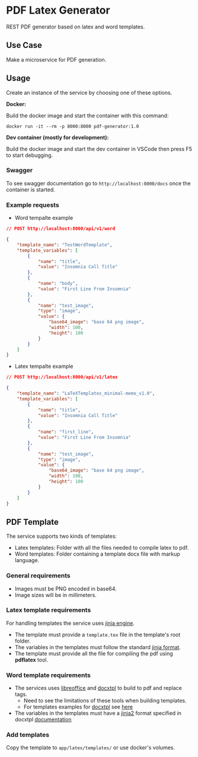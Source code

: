 # PDF Latex Generator

REST PDF generator based on latex and word templates.

## Use Case

Make a microservice for PDF generation.

## Usage

Create an instance of the service by choosing one of these options.

**Docker:**

Build the docker image and start the container with this command:

`docker run -it --rm -p 8000:8000 pdf-generator:1.0`

**Dev container (mostly for development):**

Build the docker image and start the dev container in VSCode then press F5 to start debugging.

### Swagger

To see swagger documentation go to `http://localhost:8000/docs` once the container is started.

### Example requests

- Word tempalte example
```json
// POST http://localhost:8000/api/v1/word

{
	"template_name": "TestWordTemplate",
	"template_variables": [
		{
			"name": "title",
			"value": "Insomnia Call Title"
		},
		{
			"name": "body",
			"value": "First Line From Insomnia"
		},
		{
			"name": "test_image",
			"type": "image",
			"value": {
				"base64_image": "base 64 png image",
				"width": 100,
				"height": 100
			}
		}
	]
}
```

- Latex tempalte example
```json
// POST http://localhost:8000/api/v1/latex

{
	"template_name": "LaTeXTemplates_minimal-memo_v1.0",
	"template_variables": [
		{
			"name": "title",
			"value": "Insomnia Call Title"
		},
		{
			"name": "first_line",
			"value": "First Line From Insomnia"
		},
		{
			"name": "test_image",
			"type": "image",
			"value": {
				"base64_image": "base 64 png image",
				"width": 100,
				"height": 100
			}
		}
	]
}
```

## PDF Template

The service supports two kinds of templates:

- Latex templates: Folder with all the files needed to compile latex to pdf.
- Word templates: Folder containing a template docx file with markup language.

### General requirements

- Images must be PNG encoded in base64.
- Image sizes will be in millimeters.

### Latex template requirements

For handling templates the service uses [jinja engine](https://pypi.org/project/Jinja2/).

- The template must provide a `template.tex` file in the template's root folder.
- The variables in the templates must follow the standard [jinja format](https://jinja.palletsprojects.com/en/3.1.x/).
- The template must provide all the file for compiling the pdf using **pdflatex** tool.

### Word template requirements

- The services uses [libreoffice](https://www.libreoffice.org/) and [docxtpl](https://pypi.org/project/docxtpl/) to build to pdf and replace tags.
  - Need to see the limitations of these tools when building templates.
  - For templates examples for [docxtpl](https://github.com/elapouya/python-docx-template/tree/master) see [here](https://github.com/elapouya/python-docx-template/tree/master/tests/templates)
- The variables in the templates must have a [jinja2](https://pypi.org/project/Jinja2/) format specified in docxtpl [documentation](https://docxtpl.readthedocs.io/en/latest/#jinja2-like-syntax)

### Add templates

Copy the template to `app/latex/templates/` or use docker's volumes.
